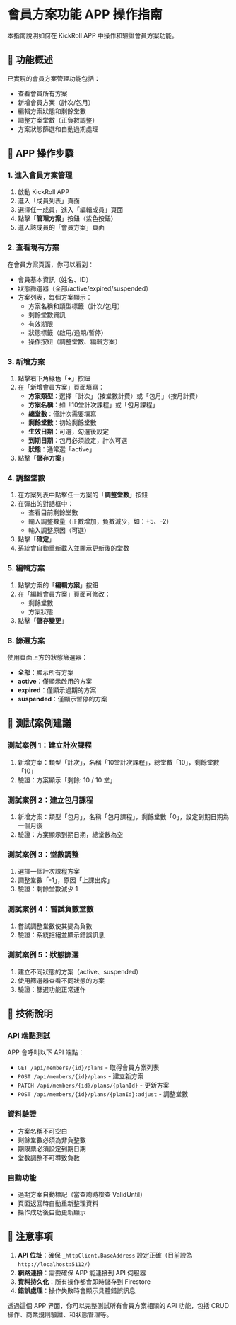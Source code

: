 # 會員方案功能 APP 操作指南

本指南說明如何在 KickRoll APP 中操作和驗證會員方案功能。

## 🚀 功能概述

已實現的會員方案管理功能包括：
- 查看會員所有方案
- 新增會員方案（計次/包月）
- 編輯方案狀態和剩餘堂數
- 調整方案堂數（正負數調整）
- 方案狀態篩選和自動過期處理

## 📱 APP 操作步驟

### 1. 進入會員方案管理

1. 啟動 KickRoll APP
2. 進入「成員列表」頁面
3. 選擇任一成員，進入「編輯成員」頁面
4. 點擊「**管理方案**」按鈕（紫色按鈕）
5. 進入該成員的「會員方案」頁面

### 2. 查看現有方案

在會員方案頁面，你可以看到：
- 會員基本資訊（姓名、ID）
- 狀態篩選器（全部/active/expired/suspended）
- 方案列表，每個方案顯示：
  - 方案名稱和類型標籤（計次/包月）
  - 剩餘堂數資訊
  - 有效期限
  - 狀態標籤（啟用/過期/暫停）
  - 操作按鈕（調整堂數、編輯方案）

### 3. 新增方案

1. 點擊右下角綠色「**+**」按鈕
2. 在「新增會員方案」頁面填寫：
   - **方案類型**：選擇「計次」（按堂數計費）或「包月」（按月計費）
   - **方案名稱**：如「10堂計次課程」或「包月課程」
   - **總堂數**：僅計次需要填寫
   - **剩餘堂數**：初始剩餘堂數
   - **生效日期**：可選，勾選後設定
   - **到期日期**：包月必須設定，計次可選
   - **狀態**：通常選「active」
3. 點擊「**儲存方案**」

### 4. 調整堂數

1. 在方案列表中點擊任一方案的「**調整堂數**」按鈕
2. 在彈出的對話框中：
   - 查看目前剩餘堂數
   - 輸入調整數量（正數增加，負數減少，如：+5、-2）
   - 輸入調整原因（可選）
3. 點擊「**確定**」
4. 系統會自動重新載入並顯示更新後的堂數

### 5. 編輯方案

1. 點擊方案的「**編輯方案**」按鈕
2. 在「編輯會員方案」頁面可修改：
   - 剩餘堂數
   - 方案狀態
3. 點擊「**儲存變更**」

### 6. 篩選方案

使用頁面上方的狀態篩選器：
- **全部**：顯示所有方案
- **active**：僅顯示啟用的方案
- **expired**：僅顯示過期的方案
- **suspended**：僅顯示暫停的方案

## 🧪 測試案例建議

### 測試案例 1：建立計次課程
1. 新增方案：類型「計次」，名稱「10堂計次課程」，總堂數「10」，剩餘堂數「10」
2. 驗證：方案顯示「剩餘: 10 / 10 堂」

### 測試案例 2：建立包月課程
1. 新增方案：類型「包月」，名稱「包月課程」，剩餘堂數「0」，設定到期日期為一個月後
2. 驗證：方案顯示到期日期，總堂數為空

### 測試案例 3：堂數調整
1. 選擇一個計次課程方案
2. 調整堂數「-1」，原因「上課出席」
3. 驗證：剩餘堂數減少 1

### 測試案例 4：嘗試負數堂數
1. 嘗試調整堂數使其變為負數
2. 驗證：系統拒絕並顯示錯誤訊息

### 測試案例 5：狀態篩選
1. 建立不同狀態的方案（active、suspended）
2. 使用篩選器查看不同狀態的方案
3. 驗證：篩選功能正常運作

## 🔧 技術說明

### API 端點測試
APP 會呼叫以下 API 端點：
- `GET /api/members/{id}/plans` - 取得會員方案列表
- `POST /api/members/{id}/plans` - 建立新方案
- `PATCH /api/members/{id}/plans/{planId}` - 更新方案
- `POST /api/members/{id}/plans/{planId}:adjust` - 調整堂數

### 資料驗證
- 方案名稱不可空白
- 剩餘堂數必須為非負整數
- 期限票必須設定到期日期
- 堂數調整不可導致負數

### 自動功能
- 過期方案自動標記（當查詢時檢查 ValidUntil）
- 頁面返回時自動重新整理資料
- 操作成功後自動更新顯示

## 📝 注意事項

1. **API 位址**：確保 `_httpClient.BaseAddress` 設定正確（目前設為 `http://localhost:5112/`）
2. **網路連接**：需要確保 APP 能連接到 API 伺服器
3. **資料持久化**：所有操作都會即時儲存到 Firestore
4. **錯誤處理**：操作失敗時會顯示具體錯誤訊息

透過這個 APP 界面，你可以完整測試所有會員方案相關的 API 功能，包括 CRUD 操作、商業規則驗證、和狀態管理等。